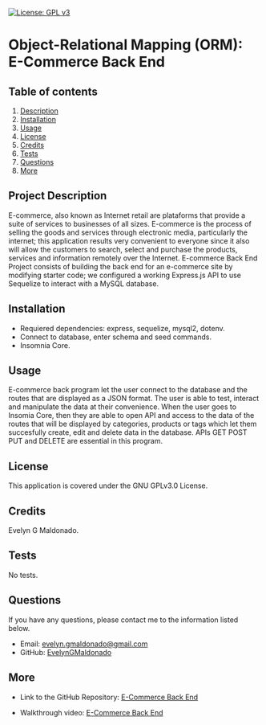 [![License: GPL v3](https://img.shields.io/badge/License-GPLv3-blue.svg)](https://opensource.org/licenses/gpl-3.0)


# Object-Relational Mapping (ORM): E-Commerce Back End

## Table of contents
1. [Description](#description)
2. [Installation](#installation)
3. [Usage](#usage)
4. [License](#license)
5. [Credits](#credits)
6. [Tests](#tests)
7. [Questions](#questions)
8. [More](#more)

<h2 id="description"> Project Description </h2>
E-commerce, also known as Internet retail are plataforms that provide a suite of services to businesses of all sizes. E-commerce is the process of selling the goods and services through electronic media, particularly the internet; this application results very convenient to everyone since it also will allow the customers to search, select and purchase the products, services and information remotely over the Internet. E-commerce Back End Project consists of building the back end for an e-commerce site by modifying starter code; we configured a working Express.js API to use Sequelize to interact with a MySQL database.

## Installation 
* Requiered dependencies: express, sequelize, mysql2, dotenv.
* Connect to database, enter schema and seed commands.
* Insomnia Core.

## Usage 
E-commerce back program let the user connect to the database and the routes that are displayed as a JSON format. The user is able to test, interact and manipulate the data at their convenience. 
When the user goes to Insomia Core, then they are able to open API and access to the data of the routes that will be displayed by categories, products or tags which let them succesfully create, edit and delete data in the database.
APIs GET POST PUT and DELETE are essential in this program.

## License 
This application is covered under the GNU GPLv3.0 License.

## Credits 
Evelyn G Maldonado.

## Tests 
No tests.

## Questions 
If you have any questions, please contact me to the information listed below.

* Email: evelyn.gmaldonado@gmail.com
* GitHub: [EvelynGMaldonado](https://github.com/EvelynGMaldonado)

## More

* Link to the GitHub Repository:
[E-Commerce Back End](https://github.com/EvelynGMaldonado/orm_ecomerce_backend)

* Walkthrough video:
[E-Commerce Back End](https://drive.google.com/file/d/1X0xLzsMbKczwv-GqUepwLIPc_nwzfRne/view)
